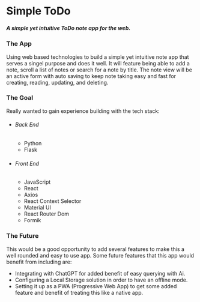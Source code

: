 # Simple ToDo
##### A simple yet intuitive ToDo note app for the web.

### The App
Using web based technologies to build a simple yet intuitive note app that serves a singel purpose and does it well. It will feature being able to add a note, scroll a list of notes or search for a note by title. The note view will be an active form with auto saving to keep note taking easy and fast for creating, reading, updating, and deleting.

### The Goal
Really wanted to gain experience building with the tech stack:
- ###### Back End
  - Python
  - Flask
- ###### Front End
  - JavaScript
  - React
  - Axios
  - React Context Selector
  - Material UI
  - React Router Dom
  - Formik

### The Future
This would be a good opportunity to add several features to make this a well rounded and easy to use app. Some future features that this app would benefit from including are:
- Integrating with ChatGPT for added benefit of easy querying with Ai.
- Configuring a Local Storage solution in order to have an offline mode.
- Setting it up as a PWA (Progressive Web App) to get some added feature and benefit of treating this like a native app.